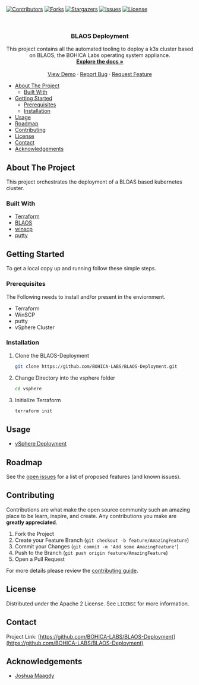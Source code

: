 <!--
*** Thanks for checking out the Best-README-Template. If you have a suggestion
*** that would make this better, please fork the BLAOS-Deployment and create a pull request
*** or simply open an issue with the tag "enhancement".
*** Thanks again! Now go create something AMAZING! :D
***
***
***
*** To avoid retyping too much info. Do a search and replace for the following:
*** BOHICA-LABS, BLAOS-Deployment, twitter_handle, email, BLAOS Deployment , This project contains all the automated tooling to deployment a k3s cluster based on BLAOS, the BOHICA Labs operating system appliance.
-->



<!-- PROJECT SHIELDS -->
<!--
*** I'm using markdown "reference style" links for readability.
*** Reference links are enclosed in brackets [ ] instead of parentheses ( ).
*** See the bottom of this document for the declaration of the reference variables
*** for contributors-url, forks-url, etc. This is an optional, concise syntax you may use.
*** https://www.markdownguide.org/basic-syntax/#reference-style-links
-->

[![Contributors][contributors-shield]][contributors-url]
[![Forks][forks-shield]][forks-url]
[![Stargazers][stars-shield]][stars-url]
[![Issues][issues-shield]][issues-url]
[![License][license-shield]][license-url]

<!-- PROJECT LOGO -->
<br />
<!--
<p align="center">
  <a href="https://github.com/BOHICA-LABS/BLAOS-Deployment">
    <img src="images/logo.png" alt="Logo" width="80" height="80">
  </a>
 -->
  <h3 align="center">BLAOS Deployment </h3>

  <p align="center">
    This project contains all the automated tooling to deploy a k3s cluster based on BLAOS, the BOHICA Labs operating system appliance.
    <br />
    <a href="https://github.com/BOHICA-LABS/BLAOS-Deployment"><strong>Explore the docs »</strong></a>
    <br />
    <br />
    <a href="https://github.com/BOHICA-LABS/BLAOS-Deployment">View Demo</a>
    ·
    <a href="https://github.com/BOHICA-LABS/BLAOS-Deployment/issues">Report Bug</a>
    ·
    <a href="https://github.com/BOHICA-LABS/BLAOS-Deployment/issues">Request Feature</a>
  </p>
</p>

<!-- TABLE OF CONTENTS -->
- [About The Project](#about-the-project)
  - [Built With](#built-with)
- [Getting Started](#getting-started)
  - [Prerequisites](#prerequisites)
  - [Installation](#installation)
- [Usage](#usage)
- [Roadmap](#roadmap)
- [Contributing](#contributing)
- [License](#license)
- [Contact](#contact)
- [Acknowledgements](#acknowledgements)

<!-- ABOUT THE PROJECT -->
## About The Project

<!-- [![Product Name Screen Shot][product-screenshot]](https://example.com) -->
This project orchestrates the deployment of a BLOAS based kubernetes cluster.

### Built With

- [Terraform](https://www.terraform.io/)
- [BLAOS](https://github.com/BOHICA-LABS/BLAOS)
- [winscp](https://winscp.net/eng/index.php)
- [putty](https://www.putty.org/)

<!-- GETTING STARTED -->
## Getting Started

To get a local copy up and running follow these simple steps.

### Prerequisites

The Following needs to install and/or present in the enviornment.

- Terraform
- WinSCP
- putty
- vSphere Cluster

### Installation

1. Clone the BLAOS-Deployment

   ```sh
   git clone https://github.com/BOHICA-LABS/BLAOS-Deployment.git
   ```

2. Change Directory into the vsphere folder

   ```sh
   cd vsphere
   ```

3. Initialize Terraform

   ```sh
   terraform init
   ```

<!-- USAGE EXAMPLES -->
## Usage

- [vSphere Deployment](vsphere/README.md)

<!-- ROADMAP -->
## Roadmap

See the [open issues](https://github.com/BOHICA-LABS/BLAOS-Deployment/issues) for a list of proposed features (and known issues).

<!-- CONTRIBUTING -->
## Contributing

Contributions are what make the open source community such an amazing place to be learn, inspire, and create. Any contributions you make are **greatly appreciated**.

1. Fork the Project
2. Create your Feature Branch (`git checkout -b feature/AmazingFeature`)
3. Commit your Changes (`git commit -m 'Add some AmazingFeature'`)
4. Push to the Branch (`git push origin feature/AmazingFeature`)
5. Open a Pull Request

For more details please review the [contributing guide](CONTRIBUTING.md).

<!-- LICENSE -->
## License

Distributed under the Apache 2 License. See `LICENSE` for more information.

<!-- CONTACT -->
## Contact

Project Link: [https://github.com/BOHICA-LABS/BLAOS-Deployment](https://github.com/BOHICA-LABS/BLAOS-Deployment)

<!-- ACKNOWLEDGEMENTS -->
## Acknowledgements

- [Joshua Maagdy](https://www.linkedin.com/in/joshuamagady/)

<!-- MARKDOWN LINKS & IMAGES -->
<!-- https://www.markdownguide.org/basic-syntax/#reference-style-links -->
[contributors-shield]: https://img.shields.io/github/contributors/BOHICA-LABS/BLAOS-Deployment.svg?style=for-the-badge
[contributors-url]: https://github.com/BOHICA-LABS/BLAOS-Deployment/graphs/contributors
[forks-shield]: https://img.shields.io/github/forks/BOHICA-LABS/BLAOS-Deployment.svg?style=for-the-badge
[forks-url]: https://github.com/BOHICA-LABS/BLAOS-Deployment/network/members
[stars-shield]: https://img.shields.io/github/stars/BOHICA-LABS/BLAOS-Deployment.svg?style=for-the-badge
[stars-url]: https://github.com/BOHICA-LABS/BLAOS-Deployment/stargazers
[issues-shield]: https://img.shields.io/github/issues/BOHICA-LABS/BLAOS-Deployment.svg?style=for-the-badge
[issues-url]: https://github.com/BOHICA-LABS/BLAOS-Deployment/issues
[license-shield]: https://img.shields.io/github/license/BOHICA-LABS/BLAOS-Deployment.svg?style=for-the-badge
[license-url]: https://github.com/BOHICA-LABS/BLAOS-Deployment/blob/master/LICENSE
[linkedin-shield]: https://img.shields.io/badge/-LinkedIn-black.svg?style=for-the-badge&logo=linkedin&colorB=555
[linkedin-url]: https://linkedin.com/in/BOHICA-LABS